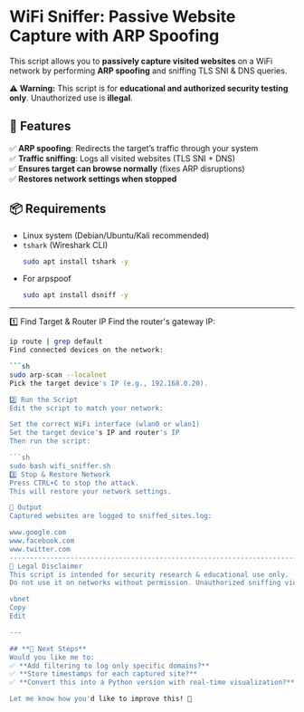 # WiFi Sniffer: Passive Website Capture with ARP Spoofing
This script allows you to **passively capture visited websites** on a WiFi network by performing **ARP spoofing** and sniffing TLS SNI & DNS queries.  

⚠️ **Warning:** This script is for **educational and authorized security testing only**. Unauthorized use is **illegal**.

## 📌 Features
✅ **ARP spoofing**: Redirects the target’s traffic through your system  
✅ **Traffic sniffing**: Logs all visited websites (TLS SNI + DNS)  
✅ **Ensures target can browse normally** (fixes ARP disruptions)  
✅ **Restores network settings when stopped**  

## 📦 Requirements
- Linux system (Debian/Ubuntu/Kali recommended)
- `tshark` (Wireshark CLI)  
  ```sh
  sudo apt install tshark -y
- For arpspoof
  ```sh
  sudo apt install dsniff -y
-----------------------------------------------------------------------------------------------------------------------------------------------------------
1️⃣ Find Target & Router IP
Find the router's gateway IP:

```sh
ip route | grep default
Find connected devices on the network:

```sh
sudo arp-scan --localnet
Pick the target device's IP (e.g., 192.168.0.20).

2️⃣ Run the Script
Edit the script to match your network:

Set the correct WiFi interface (wlan0 or wlan1)
Set the target device's IP and router's IP
Then run the script:

```sh
sudo bash wifi_sniffer.sh
3️⃣ Stop & Restore Network
Press CTRL+C to stop the attack.
This will restore your network settings.

📂 Output
Captured websites are logged to sniffed_sites.log:

www.google.com
www.facebook.com
www.twitter.com
---------------------------------------------------------------------------------------------------------------------------------
🛑 Legal Disclaimer
This script is intended for security research & educational use only.
Do not use it on networks without permission. Unauthorized sniffing violates laws such as the Computer Fraud and Abuse Act (CFAA).

vbnet
Copy
Edit

---

## **📝 Next Steps**
Would you like me to:
✅ **Add filtering to log only specific domains?**  
✅ **Store timestamps for each captured site?**  
✅ **Convert this into a Python version with real-time visualization?**  

Let me know how you'd like to improve this! 🚀
